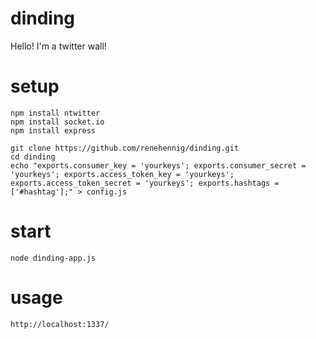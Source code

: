 dinding
=======

Hello! I'm a twitter wall!


setup
=====

	npm install ntwitter
	npm install socket.io
	npm install express

	git clone https://github.com/renehennig/dinding.git
	cd dinding
	echo "exports.consumer_key = 'yourkeys'; exports.consumer_secret = 'yourkeys'; exports.access_token_key = 'yourkeys'; exports.access_token_secret = 'yourkeys'; exports.hashtags = ['#hashtag'];" > config.js


start
=====
	
	node dinding-app.js
		
usage
=====

	http://localhost:1337/